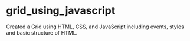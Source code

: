 # grid_using_javascript
Created a Grid using HTML, CSS, and JavaScript including events, styles and basic structure of HTML.
